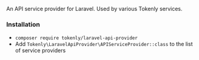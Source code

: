An API service provider for Laravel.  Used by various Tokenly services.

### Installation

- `composer require tokenly/laravel-api-provider`
- Add `Tokenly\LaravelApiProvider\APIServiceProvider::class` to the list of service providers

